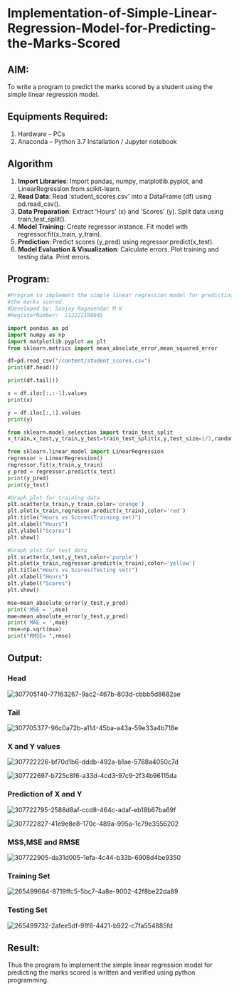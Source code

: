# Implementation-of-Simple-Linear-Regression-Model-for-Predicting-the-Marks-Scored

## AIM:
To write a program to predict the marks scored by a student using the simple linear regression model.

## Equipments Required:
1. Hardware – PCs
2. Anaconda – Python 3.7 Installation / Jupyter notebook

## Algorithm
1. **Import Libraries**: Import pandas, numpy, matplotlib.pyplot, and LinearRegression from scikit-learn.
2. **Read Data**: Read 'student_scores.csv' into a DataFrame (df) using pd.read_csv().
3. **Data Preparation**: Extract 'Hours' (x) and 'Scores' (y). Split data using train_test_split().
4. **Model Training**: Create regressor instance. Fit model with regressor.fit(x_train, y_train).
5. **Prediction**: Predict scores (y_pred) using regressor.predict(x_test).
6. **Model Evaluation & Visualization**: Calculate errors. Plot training and testing data. Print errors.

## Program:
```py
#Program to implement the simple linear regression model for predicting
#the marks scored.
#Developed by: Sanjay Ragavendar M K
#RegisterNumber:  212222100045
```
```py
import pandas as pd
import numpy as np
import matplotlib.pyplot as plt
from sklearn.metrics import mean_absolute_error,mean_squared_error

df=pd.read_csv("/content/student_scores.csv")
print(df.head())

print(df.tail())

x = df.iloc[:,:-1].values
print(x)

y = df.iloc[:,1].values
print(y)

from sklearn.model_selection import train_test_split
x_train,x_test,y_train,y_test=train_test_split(x,y,test_size=1/3,random_state=0)

from sklearn.linear_model import LinearRegression
regressor = LinearRegression()
regressor.fit(x_train,y_train)
y_pred = regressor.predict(x_test)
print(y_pred)
print(y_test)

#Graph plot for training data
plt.scatter(x_train,y_train,color='orange')
plt.plot(x_train,regressor.predict(x_train),color='red')
plt.title("Hours vs Scores(Training set)")
plt.xlabel("Hours")
plt.ylabel("Scores")
plt.show()

#Graph plot for test data
plt.scatter(x_test,y_test,color='purple')
plt.plot(x_train,regressor.predict(x_train),color='yellow')
plt.title("Hours vs Scores(Testing set)")
plt.xlabel("Hours")
plt.ylabel("Scores")
plt.show()

mse=mean_absolute_error(y_test,y_pred)
print('MSE = ',mse)
mae=mean_absolute_error(y_test,y_pred)
print('MAE = ',mae)
rmse=np.sqrt(mse)
print("RMSE= ",rmse) 
```

## Output:
### Head

![307705140-77163267-9ac2-467b-803d-cbbb5d8682ae](https://github.com/SanjayRagavendar/Implementation-of-Simple-Linear-Regression-Model-for-Predicting-the-Marks-Scored/assets/91368803/291f6778-5468-43a2-a3fc-c0722297140c)

### Tail
![307705377-96c0a72b-a114-45ba-a43a-59e33a4b718e](https://github.com/SanjayRagavendar/Implementation-of-Simple-Linear-Regression-Model-for-Predicting-the-Marks-Scored/assets/91368803/e76ba7ca-ad5d-44df-942c-230f40d10835)


### X and Y values

![307722226-bf70d1b6-dddb-492a-b1ae-5788a4050c7d](https://github.com/SanjayRagavendar/Implementation-of-Simple-Linear-Regression-Model-for-Predicting-the-Marks-Scored/assets/91368803/6d186ca8-be59-4cb1-8ba0-f7c11a33c6cc)

![307722697-b725c8f6-a33d-4cd3-97c9-2f34b96115da](https://github.com/SanjayRagavendar/Implementation-of-Simple-Linear-Regression-Model-for-Predicting-the-Marks-Scored/assets/91368803/5dc0fea1-4a9c-43ae-af8a-ae590a765e8e)

### Prediction of X and Y

![307722795-2588d8af-ccd8-464c-adaf-eb18b67ba69f](https://github.com/SanjayRagavendar/Implementation-of-Simple-Linear-Regression-Model-for-Predicting-the-Marks-Scored/assets/91368803/fda853b7-d3b1-40dc-a2e0-1839d261f24a)

![307722827-41e9e8e8-170c-489a-995a-1c79e3556202](https://github.com/SanjayRagavendar/Implementation-of-Simple-Linear-Regression-Model-for-Predicting-the-Marks-Scored/assets/91368803/26f927fa-a4a7-4027-9213-79095d705497)

### MSS,MSE and RMSE 

![307722905-da31d005-1efa-4c44-b33b-6908d4be9350](https://github.com/SanjayRagavendar/Implementation-of-Simple-Linear-Regression-Model-for-Predicting-the-Marks-Scored/assets/91368803/98286727-2d1f-4aa0-b785-3f32638b841d)

### Training Set
![265499664-8719ffc5-5bc7-4a8e-9002-42f8be22da89](https://github.com/SanjayRagavendar/Implementation-of-Simple-Linear-Regression-Model-for-Predicting-the-Marks-Scored/assets/91368803/cd85f04a-85a0-4104-bad6-07cf03ab097f)

### Testing Set
![265499732-2afee5df-91f6-4421-b922-c7fa554885fd](https://github.com/SanjayRagavendar/Implementation-of-Simple-Linear-Regression-Model-for-Predicting-the-Marks-Scored/assets/91368803/7af30789-2b3c-4674-a0c1-10e3aca1205b)

## Result:
Thus the program to implement the simple linear regression model for predicting the marks scored is written and verified using python programming.
